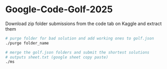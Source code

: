 # Google-Code-Golf-2025

Download zip folder submissions from the code tab on Kaggle and extract them

```bash
# purge folder for bad solution and add working ones to golf.json
./purge folder_name

# merge the golf.json folders and submit the shortest solutions
# outputs sheet.txt (google sheet copy paste)
./ms
```

